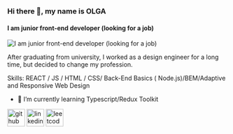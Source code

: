 ### Hi there 👋, my name is OLGA
#### I am  junior front-end developer (looking for a job)
![I am  junior front-end developer (looking for a job)](https://img.freepik.com/free-photo/top-view-arrangement-of-natural-material-stationery_23-2148898233.jpg?w=1480&t=st=1674575657~exp=1674576257~hmac=95c7bcb7e96058846f0928e059a2ba59d8f4b7627d0007870eb1ff4d8891dfde)

After graduating from university, I worked as a design engineer for a long time, but decided to change my profession.


Skills:   REACT / JS / HTML / CSS/ Back-End Basics ( Node.js)/BEM/Adaptive and Responsive Web Design

- 🌱 I’m currently learning Typescript/Redux Toolkit 


[<img src='https://cdn.jsdelivr.net/npm/simple-icons@3.0.1/icons/github.svg' alt='github' height='40'>](https://github.com/https://github.com/OlgaTabisheva)  [<img src='https://cdn.jsdelivr.net/npm/simple-icons@3.0.1/icons/linkedin.svg' alt='linkedin' height='40'>](https://www.linkedin.com/in/https://www.linkedin.com/in/olga-tabisheva-67541b258//)  [<img src='https://cdn.jsdelivr.net/npm/simple-icons@3.0.1/icons/leetcode.svg' alt='leetcode' height='40'>](https://leetcode.com/OlgaTabisheva/)  

